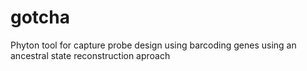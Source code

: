 # gotcha
Phyton tool for capture probe design using barcoding genes using an ancestral state reconstruction aproach
